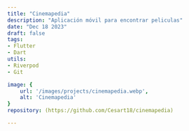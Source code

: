 ```yaml
---
title: "Cinemapedia"
description: "Aplicación móvil para encontrar peliculas"
date: "Dec 18 2023"
draft: false
tags:
- Flutter
- Dart
utils:
- Riverpod
- Git

image: {
    url: '/images/projects/cinemapedia.webp',
    alt: 'Cinemapedia'
}
repository: (https://github.com/Cesart18/cinemapedia)

---
```



